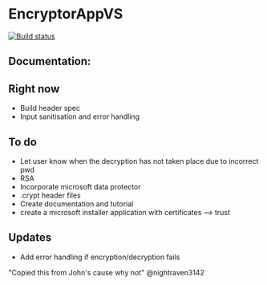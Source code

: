 # EncryptorAppVS

[![Build status](https://ci.appveyor.com/api/projects/status/lspd6npm0sbwtscm?svg=true)](https://ci.appveyor.com/project/johnkellyoxford/encryptionapp)

## Documentation:

## Right now
* Build header spec
* Input sanitisation and error handling

## To do
* Let user know when the decryption has not taken place due to incorrect pwd
* RSA
* Incorporate microsoft data protector
* .crypt header files
* Create documentation and tutorial
* create a microsoft installer application with certificates --> trust

## Updates
* Add error handling if encryption/decryption fails

"Copied this from John's cause why not" @nightraven3142
